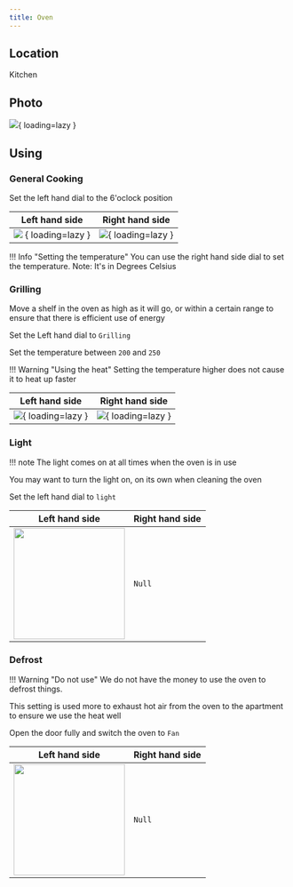 ```yaml
---
title: Oven
---
```


## Location

Kitchen

## Photo

![](/assets/IMG_9259.JPG){ loading=lazy }

## Using

### General Cooking

Set the left hand dial to the 6'oclock position

| Left hand side                             | Right hand side                                |
|--------------------------------------------|------------------------------------------------|
| ![](/assets/mode-gen.png) { loading=lazy } | ![](/assets/mode-gen-temp.png){ loading=lazy } |

!!! Info "Setting the temperature"
    You can use the right hand side dial to set the temperature. Note: It's in Degrees Celsius

### Grilling

Move a shelf in the oven as high as it will go, or within a certain range to ensure that there is efficient use of energy

Set the Left hand dial to `Grilling`

Set the temperature between `200` and `250` 

!!! Warning "Using the heat"
    Setting the temperature higher does not cause it to heat up faster

| Left hand side                            | Right hand side                                |
|-------------------------------------------|------------------------------------------------|
| ![](/assets/grilling.png){ loading=lazy } | ![](/assets/mode-gen-temp.png){ loading=lazy } |

### Light

!!! note
    The light comes on at all times when the oven is in use

You may want to turn the light on, on its own when cleaning the oven

Set the left hand dial to `light`

| Left hand side                                                        | Right hand side | 
|-----------------------------------------------------------------------|-----------------|
| <img height="200" src="/assets/light.png" width="200" loadin="lazy"/> | `Null`          |

### Defrost

!!! Warning "Do not use"
    We do not have the money to use the oven to defrost things.

This setting is used more to exhaust hot air from the oven to the apartment to ensure we use the heat well

Open the door fully and switch the oven to `Fan`

| Left hand side                                        | Right hand side | 
|-------------------------------------------------------|-----------------|
| <img height="200" src="/assets/fan.png" width="200"/> | `Null`          |